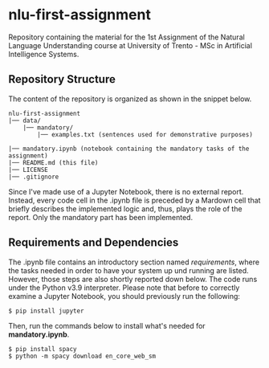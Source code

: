 # nlu-first-assignment
Repository containing the material for the 1st Assignment of the Natural Language Understanding course at University of Trento - MSc in Artificial Intelligence Systems.

## Repository Structure  
The content of the repository is organized as shown in the snippet below.
```
nlu-first-assignment
|── data/
    |── mandatory/
        |── examples.txt (sentences used for demonstrative purposes)
    
|── mandatory.ipynb (notebook containing the mandatory tasks of the  assignment)
|── README.md (this file)
|── LICENSE 
|── .gitignore
```  
Since I've made use of a Jupyter Notebook, there is no external report. Instead, every code cell in the .ipynb file is preceded by a Mardown cell that briefly describes the implemented logic and, thus, plays the role of the report. Only the mandatory part has been implemented.
  
  
## Requirements and Dependencies  
The .ipynb file contains an introductory section named *requirements*, where the tasks needed in order to have your system up und running are listed. However, those steps are also shortly reported down below. The code runs under the Python v3.9 interpreter. Please note that before to correctly examine a Jupyter Notebook, you should previously run the following:  
```
$ pip install jupyter
```

Then, run the commands below to install what's needed for **mandatory.ipynb**.
```
$ pip install spacy
$ python -m spacy download en_core_web_sm
```

